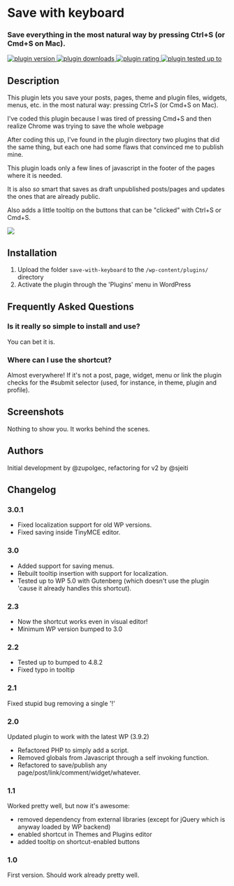 # Save with keyboard
### Save everything in the most natural way by pressing Ctrl+S (or Cmd+S on Mac).

<p>
  <a href="https://wordpress.org/plugins/save-with-keyboard/">
    <img src="https://img.shields.io/wordpress/plugin/v/save-with-keyboard.svg?style=flat-square"
         alt="plugin version">
    <img src="https://img.shields.io/wordpress/plugin/dt/save-with-keyboard.svg?style=flat-square"
         alt="plugin downloads">
    <img src="https://img.shields.io/wordpress/plugin/r/save-with-keyboard.svg?style=flat-square"
         alt="plugin rating">
    <img src="https://img.shields.io/wordpress/v/save-with-keyboard.svg?style=flat-square"
         alt="plugin tested up to">
  </a>
</p>

## Description

This plugin lets you save your posts, pages, theme and plugin files, widgets, menus, etc. in the most natural way: pressing Ctrl+S (or Cmd+S on Mac).

I've coded this plugin because I was tired of pressing Cmd+S and then realize Chrome was trying to save the whole webpage

After coding this up, I've found in the plugin directory two plugins that did the same thing, but each one had some flaws 
that convinced me to publish mine.

This plugin loads only a few lines of javascript in the footer of the pages where it is needed.

It is also *so* smart that saves as draft unpublished posts/pages and updates the ones that are already public.

Also adds a little tooltip on the buttons that can be "clicked" with Ctrl+S or Cmd+S.

<a href="http://www.commitstrip.com/en/2013/06/05/ctrl-s/">
  <img src="http://www.commitstrip.com/wp-content/uploads/2013/06/Strips-Ctrl+S-600-finalenglish.jpg">
</a>

## Installation

1. Upload the folder `save-with-keyboard` to the `/wp-content/plugins/` directory
2. Activate the plugin through the 'Plugins' menu in WordPress

## Frequently Asked Questions

### Is it really so simple to install and use?

You can bet it is.

### Where can I use the shortcut?

Almost everywhere!
If it's not a post, page, widget, menu or link the plugin checks for the #submit selector (used, for instance, in theme, plugin and profile).

## Screenshots

Nothing to show you. It works behind the scenes.

## Authors

Initial development by @zupolgec, refactoring for v2 by @sjeiti

## Changelog

### 3.0.1
* Fixed localization support for old WP versions.
* Fixed saving inside TinyMCE editor.

### 3.0
* Added support for saving menus.
* Rebuilt tooltip insertion with support for localization.
* Tested up to WP 5.0 with Gutenberg (which doesn't use the plugin 'cause it already handles this shortcut).

### 2.3
* Now the shortcut works even in visual editor!
* Minimum WP version bumped to 3.0

### 2.2
* Tested up to bumped to 4.8.2
* Fixed typo in tooltip

### 2.1
Fixed stupid bug removing a single '!'

### 2.0
Updated plugin to work with the latest WP (3.9.2)
* Refactored PHP to simply add a script.
* Removed globals from Javascript through a self invoking function.
* Refactored to save/publish any page/post/link/comment/widget/whatever.

### 1.1
Worked pretty well, but now it's awesome:
* removed dependency from external libraries (except for jQuery which is anyway loaded by WP backend)
* enabled shortcut in Themes and Plugins editor
* added tooltip on shortcut-enabled buttons

### 1.0
First version. Should work already pretty well.
